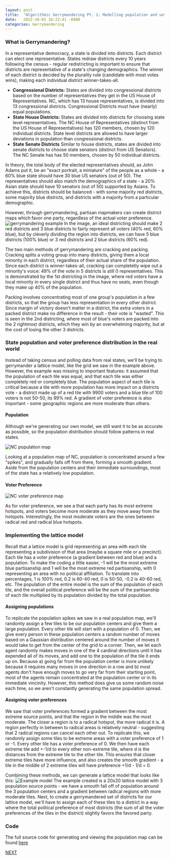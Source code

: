 ```yaml
---
layout: post
title:  "Algorithmic Gerrymandering Pt. 1: Modelling population and voter distributions"
date:   2022-10-01 16:22:41 -0400
categories: Gerrymandering
---
```


### What is Gerrymandering?
In a representative democracy, a state is divided into districts.  Each district can elect one representative.  States redraw districts every 10 years following the census - regular redistricting is important to ensure that districts are representative of a state's changing demographics.  The winner of each district is decided by the plurality rule (candidate with most votes wins), making each individual district winner-takes-all.  
- **Congressional Districts:** States are divided into congressional districts based on the number of representatives they get in the US House of Representatives.  NC, which has 13 house representatives, is divided into 13 congressional districts.  Congressional Districts must have (nearly) equal populations.
- **State House Districts:** States are divided into districts for choosing state level representatives.  The NC House of Representatives (distinct from the US House of Representatives) has 120 members, chosen by 120 individual districts.  State level districts are allowed to have larger deviations in population than congressional districts.
- **State Senate Districts** Similar to house districts, states are divided into senate districts to choose state senators (distinct from US Senators).  The NC Senate has has 50 members, chosen by 50 individual districts.

In theory, the total body of the elected representatives should, as John Adams put it, be an "exact portrait, a miniature" of the people as a whole - a 60% blue state should have 30 blue US senators (out of 50).  The representatives should also match the demographics of a state - a 20% Asian state should have 10 senators (out of 50) supported by Asians.  To achieve this, districts should be balanced - with some majority red districts, some majority blue districts, and districts with a majority from a particular demographic.

However, through gerrymandering, partisan mapmakers can create district maps which favor one party, regardless of the actual voter preference.  
![gerrymandering example](/assets/gerrymander/gerrymander_example.png)
In the image, an ideal districting should make 2 red districts and 3 blue districts to fairly represent all voters (40% red, 60% blue), but by cleverly dividing the region into districts, we can have 5 blue districts (100% blue) or 3 red districts and 2 blue districts (60% red).

The two main methods of gerrymandering are cracking and packing. Cracking splits a voting group into many districts, giving them a local minority in each district, regardless of their actual share of the population.  Since each district is winner-takes-all, cracking can completetly wipe out a minority's voice: 49% of the vote in 5 districts is still 0 representatives.  This is demonstrated by the 1st districting in the image, where red voters have a local minority in every single district and thus have no seats, even though they make up 40% of the population. 

Packing involves concentrating most of one group's population in a few districts, so that the group has less representation in every other district.  Since margin of victory doesn't matter in a district, the extra voters in a packed district make no difference in the result - their vote is "wasted".  This is seen in the 2nd districting, where most of blue's voters are packed into the 2 rightmost districts, which they win by an overwhelming majority, but at the cost of losing the other 3 districts.  

### State population and voter preference distribution in the real world
Instead of taking census and polling data from real states, we'll be trying to gerrymander a lattice model, like the grid we saw in the example above.  However, the example was missing to important features: it assumed that the population of each tile was equal, and that each tile was either completely red or completely blue.  The population aspect of each tile is critical because a tile with more population has more impact on a districts vote - a district made up of a red tile with 9900 voters and a blue tile of 100 voters is not 50-50, its 99% red.  A gradient of voter preference is also important - some geographic regions are more moderate than others.  

#### Population

Although we're generating our own model, we still want it to be as accurate as possible, so the population distribution should follow patterns in real states.  

![NC population map](/assets/gerrymander/ncpopdensity.png)

Looking at a population map of NC, population is concentrated around a few "spikes", and gradually falls off from there, forming a smooth gradient.  Aside from the population centers and their immediate surroundings, most of the state has a relatively low population. 

#### Voter Preference

![NC voter preference map](/assets/gerrymander/voterdistribution.png)

As for voter preference, we see a that each party has its most extreme hotspots, and voters become more moderate as they move away from the hotspots.  Interestingly, the most moderate voters are the ones between radical red and radical blue hotspots.
### Implementing the lattice model
Recall that a lattice model is grid representing an area with each tile representing a subdivision of that area (maybe a square mile or a precinct).  Each tile has a voter preference (a gradient between red and blue) and a population.  To make the coding a little easier, -1 will be the most extreme blue partisanship and 1 will be the most extreme red partisanship, with 0 representing an area with no political affiliation.  To translate into percentages, 1 is 100% red, 0.2 is 60-40 red, 0 is 50-50, -0.2 is 40-60 red, etc.  The population of the entire model is the sum of the population of each tile, and the overall political preference will be the sum of the partisanship of each tile multiplied by its population divided by the total population.
#### Assigning populations
To replicate the population spikes we saw in a real population map, we'll randomly assign a few tiles to be our population centers and give them a large population.  Every other tile will start with a population of 0.  Then, we give every person in these population centers a random number of moves based on a Gaussian distribution centered around the number of moves it would take to get from the center of the grid to a corner.  Then, we let each agent randomly makes moves in one of the 4 cardinal directions until it has expended all of its moves, and add one to the population of the tile it ends up on.  Because a) going far from the population center is more unlikely because it requires many moves in one direction in a row and b) most agents don't have enough moves to go very far from their starting point, most of the agents remain concentrated at the population center or in its immediate vincinity.  However, this method does give us some random noise each time, so we aren't constantly generating the same population spread.
#### Assigning voter preferences
We saw that voter preferences formed a gradient between the most extreme source points, and that the region in the middle was the most moderate.  The closer a region is to a radical hotspot, the more radical it is.  A region perfectly in between to radical areas is relatively neutral - suggesting that 2 radical regions can cancel each other out.  To replicate this, we randomly assign some tiles to be extreme areas with a voter preference of 1 or -1.  Every other tile has a voter preference of 0.  We then have each extreme tile add +-1/d to every other non-extreme tile, where d is the distances from the extreme tile to the other tile.  This ensures that closer extreme tiles have more influence, and also creates the smooth gradient - a tile in the middle of 2 extreme tiles will have preference +1/d - 1/d = 0. 


Combining these methods, we can generate a lattice model that looks like this:
![Example model](/assets/gerrymander/model.png)
The example created is a 20x20 lattice model with 3 population source points - we have a smooth fall off of population around the 3 population centers and a gradient between radical regions with more moderate tiles.
Next, to create a gerrymandered set of districts for our lattice model, we'll have to assign each of these tiles to a district in a way where the total political preference of most districts (the sum of all the voter preferences of the tiles in the district) slightly favors the favored party.


### Code
The full source code for generating and viewing the population map can be found
[here](https://github.com/NinjadenMu/gerrymander/blob/main/region.py)

[NEXT](https://ninjadenmu.github.io/gerrymandering/2022/11/11/Algorithmic-Gerrymandering-pt2.html)



